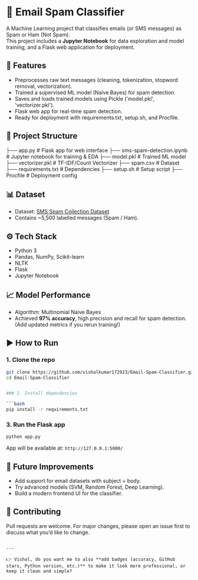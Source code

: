# 📧 Email Spam Classifier

A Machine Learning project that classifies emails (or SMS messages) as Spam or Ham (Not Spam).  
This project includes a **Jupyter Notebook** for data exploration and model training, and a Flask web application for deployment.

## 🚀 Features
- Preprocesses raw text messages (cleaning, tokenization, stopword removal, vectorization).
- Trained a supervised ML model (Naive Bayes) for spam detection.
- Saves and loads trained models using Pickle ('model.pkl', 'vectorizer.pkl').
- Flask web app for real-time spam detection.
- Ready for deployment with requirements.txt, setup.sh, and Procfile.

## 📂 Project Structure


├── app.py                 # Flask app for web interface
├── sms-spam-detection.ipynb # Jupyter notebook for training & EDA
├── model.pkl              # Trained ML model
├── vectorizer.pkl         # TF-IDF/Count Vectorizer
├── spam.csv               # Dataset
├── requirements.txt       # Dependencies
├── setup.sh               # Setup script
├── Procfile               # Deployment config


## 📊 Dataset
- Dataset: [SMS Spam Collection Dataset](https://archive.ics.uci.edu/ml/datasets/sms+spam+collection)  
- Contains ~5,500 labelled messages (Spam / Ham).  

## ⚙️ Tech Stack
- Python 3
- Pandas, NumPy, Scikit-learn
- NLTK
- Flask
- Jupyter Notebook

## 📈 Model Performance
- Algorithm: Multinomial Naive Bayes  
- Achieved **97% accuracy**, high precision and recall for spam detection.  
(Add updated metrics if you rerun training!)


## ▶️ How to Run

### 1. Clone the repo
```bash
git clone https://github.com/vishalkumar172923/Email-Spam-Classifier.git
cd Email-Spam-Classifier


### 2. Install dependencies

```bash
pip install -r requirements.txt
```

### 3. Run the Flask app

```bash
python app.py
```
App will be available at: `http://127.0.0.1:5000/`



## 📌 Future Improvements

* Add support for email datasets with subject + body.
* Try advanced models (SVM, Random Forest, Deep Learning).
* Build a modern frontend UI for the classifier.

## 🤝 Contributing
Pull requests are welcome. For major changes, please open an issue first to discuss what you’d like to change.

```

---

👉 Vishal, do you want me to also **add badges (accuracy, GitHub stars, Python version, etc.)** to make it look more professional, or keep it clean and simple?
```

